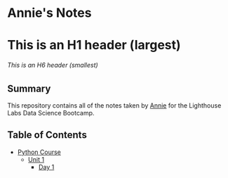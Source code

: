 # Annie's Notes


# This is an H1 header (largest)
###### This is an H6 header (smallest)



## Summary

This repository contains all of the notes taken by [Annie](https://github.com/annleystanley) for the Lighthouse Labs Data Science Bootcamp.

## Table of Contents
* [Python Course](/Python_Unit/)
    * [Unit 1](/Python_Unit/Unit_1/)
        * [Day 1](/Python_Unit/Unit_1/Day_1/)
